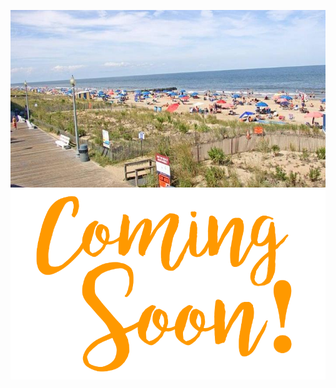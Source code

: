 ![AJJAIDAVE-StoryAuthorEngine-](https://github.com/StateDocuments/Delaware/blob/master/1223053528.jpg)
![AJJAIDAVE-StoryAuthorEngine-](https://github.com/StateDocuments/Delaware/blob/master/coming-soon.png)
